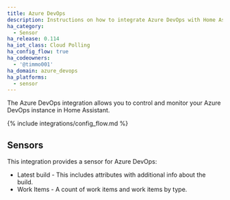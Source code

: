 ```yaml
---
title: Azure DevOps
description: Instructions on how to integrate Azure DevOps with Home Assistant.
ha_category:
  - Sensor
ha_release: 0.114
ha_iot_class: Cloud Polling
ha_config_flow: true
ha_codeowners:
  - '@timmo001'
ha_domain: azure_devops
ha_platforms:
  - sensor
---
```


The Azure DevOps integration allows you to control and monitor your
Azure DevOps instance in Home Assistant.

{% include integrations/config_flow.md %}

## Sensors

This integration provides a sensor for Azure DevOps:

- Latest build - This includes attributes with additional info about the build.
- Work Items - A count of work items and work items by type.
